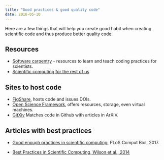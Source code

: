 ```yaml
---
title: "Good practices & good quality code"
date: 2018-05-10
---
```


Here are a few things that will help you create good habit when
creating scientific code and thus produce better quality code.

## Resources

* [Software carpentry](https://software-carpentry.org/) - resources to
  learn and teach coding practices for scientists.
* [Scientific computing for the rest of us](https://github.com/tpoisot/ScientificComputingForTheRestOfUs).

## Sites to host code

* [FigShare](http://figshare.com), hosts code and issues DOIs.
* [Open Science Framework](https://osf.io), offers resources, storage,
  even virtual machines.
* [GitXiv](https://gitxiv.com) Matches code in Github with articles in
  ArXiV.

## Articles with best practices

* [Good enough practices in scientific computing](http://journals.plos.org/ploscompbiol/article?id=10.1371/journal.pcbi.1005510), PLoS Comput Biol, 2017.

* [Best Practices in Scientific Computing, Wilson et al., 2014](http://journals.plos.org/plosbiology/article?id=10.1371/journal.pbio.1001745)
